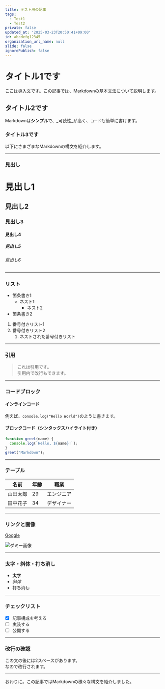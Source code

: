 ```yaml
---
title: テスト用の記事
tags:
  - Test1
  - Test2
private: false
updated_at: '2025-03-23T20:50:41+09:00'
id: abcdefg12345
organization_url_name: null
slide: false
ignorePublish: false
---
```

# タイトル1です

ここは導入文です。この記事では、Markdownの基本文法について説明します。

## タイトル2です

Markdownは**シンプル**で、_可読性_が高く、`コード`も簡単に書けます。

### タイトル3です

以下にさまざまなMarkdownの構文を紹介します。

---

### 見出し

# 見出し1
## 見出し2
### 見出し3
#### 見出し4
##### 見出し5
###### 見出し6

---

### リスト

- 箇条書き1
  - ネスト1
    - ネスト2
- 箇条書き2

1. 番号付きリスト1
2. 番号付きリスト2
   1. ネストされた番号付きリスト

---

### 引用

> これは引用です。  
> 引用内で改行もできます。

---

### コードブロック

#### インラインコード

例えば、`console.log("Hello World")`のように書きます。

#### ブロックコード（シンタックスハイライト付き）

```javascript
function greet(name) {
  console.log(`Hello, ${name}!`);
}
greet("Markdown");
```

---

### テーブル

| 名前     | 年齢 | 職業       |
|--------|----|----------|
| 山田太郎 | 29 | エンジニア   |
| 田中花子 | 34 | デザイナー   |

---

### リンクと画像

[Google](https://www.google.com)

![ダミー画像](https://images.dog.ceo/breeds/pembroke/n02113023_15998.jpg)

---

### 太字・斜体・打ち消し

- **太字**
- _斜体_
- ~~打ち消し~~

---

### チェックリスト

- [x] 記事構成を考える
- [ ] 実装する
- [ ] 公開する

---

### 改行の確認  
この文の後には2スペースがあります。  
なので改行されます。

---

おわりに。この記事ではMarkdownの様々な構文を紹介しました。
